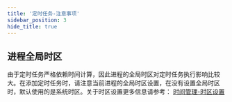 ```yaml
---
title: '定时任务-注意事项'
sidebar_position: 3
hide_title: true
---
```


## 进程全局时区

由于定时任务严格依赖时间计算，因此进程的全局时区对定时任务执行影响比较大。在添加定时任务时，请注意当前进程的全局时区设置，在没有设置全局时区时，默认使用的是系统时区。关于时区设置更多信息请参考： [时间管理-时区设置](output/goframe-v2.5-md/组件列表/系统相关/时间管理-gtime/时间管理-时区设置)